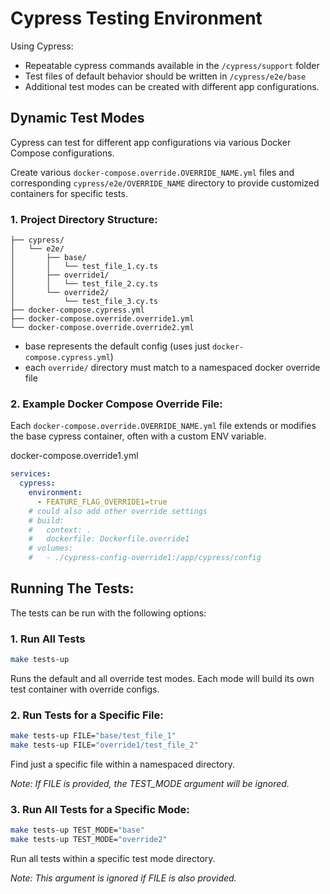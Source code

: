 # Cypress Testing Environment
Using Cypress:  
- Repeatable cypress commands available in the `/cypress/support` folder
- Test files of default behavior should be written in `/cypress/e2e/base`
- Additional test modes can be created with different app configurations.

## Dynamic Test Modes
Cypress can test for different app configurations via various Docker Compose configurations.   

Create various `docker-compose.override.OVERRIDE_NAME.yml` files and corresponding `cypress/e2e/OVERRIDE_NAME` directory to provide customized containers for specific tests. 

### 1. Project Directory Structure:
```
├── cypress/
│   └── e2e/
│       ├── base/
│       │   └── test_file_1.cy.ts      
│       ├── override1/
│       │   └── test_file_2.cy.ts      
│       └── override2/
│           └── test_file_3.cy.ts      
├── docker-compose.cypress.yml          
├── docker-compose.override.override1.yml 
└── docker-compose.override.override2.yml 
```
- base represents the default config (uses just `docker-compose.cypress.yml`)
- each `override/` directory must match to a namespaced docker override file


### 2. Example Docker Compose Override File:
Each `docker-compose.override.OVERRIDE_NAME.yml` file extends or modifies the base cypress container, often with a custom ENV variable.   

docker-compose.override1.yml
```yml
services:
  cypress:
    environment:
      - FEATURE_FLAG_OVERRIDE1=true 
    # could also add other override settings
    # build:
    #   context: .
    #   dockerfile: Dockerfile.override1
    # volumes:
    #   - ./cypress-config-override1:/app/cypress/config
```

## Running The Tests:
The tests can be run with the following options: 

### 1. Run All Tests
```bash
make tests-up
```
Runs the default and all override test modes.  Each mode will build its own test container with override configs.

### 2. Run Tests for a Specific File:
```bash
make tests-up FILE="base/test_file_1"
make tests-up FILE="override1/test_file_2"
```
Find just a specific file within a namespaced directory.

_Note: If FILE is provided, the TEST_MODE argument will be ignored._

### 3. Run All Tests for a Specific Mode:
```bash
make tests-up TEST_MODE="base"
make tests-up TEST_MODE="override2"
```
Run all tests within a specific test mode directory. 

_Note: This argument is ignored if FILE is also provided._
